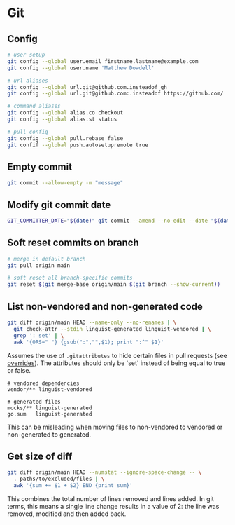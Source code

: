 # Git

## Config

```sh
# user setup
git config --global user.email firstname.lastname@example.com
git config --global user.name 'Matthew Dowdell'

# url aliases
git config --global url.git@github.com.insteadof gh
git config --global url.git@github.com:.insteadof https://github.com/

# command aliases
git config --global alias.co checkout
git config --global alias.st status

# pull config
git config --global pull.rebase false
git confif --global push.autosetupremote true
```

## Empty commit

```sh
git commit --allow-empty -m "message"
```

## Modify git commit date

```sh
GIT_COMMITTER_DATE="$(date)" git commit --amend --no-edit --date "$(date)
```

## Soft reset commits on branch

```sh
# merge in default branch
git pull origin main

# soft reset all branch-specific commits
git reset $(git merge-base origin/main $(git branch --show-current))
```

## List non-vendored and non-generated code

```sh
git diff origin/main HEAD --name-only --no-renames | \
  git check-attr --stdin linguist-generated linguist-vendored | \
  grep ': set' | \
  awk '{ORS=" "} {gsub(":","",$1); print ":^" $1}'
```

Assumes the use of `.gitattributes` to hide certain files in pull requests (see [overrides]). The attributes should only be 'set' instead of being equal to true or false.

```
# vendored dependencies
vendor/** linguist-vendored

# generated files
mocks/** linguist-generated
go.sum   linguist-generated
```

This can be misleading when moving files to non-vendored to vendored or non-generated to generated.

[overrides]: https://github.com/github-linguist/linguist/blob/main/docs/overrides.md

## Get size of diff

```sh
git diff origin/main HEAD --numstat --ignore-space-change -- \
  . paths/to/excluded/files | \
  awk '{sum += $1 + $2} END {print sum}'
```

This combines the total number of lines removed and lines added. In git terms, this means a single line change results in a value of 2: the line was removed, modified and then added back.
